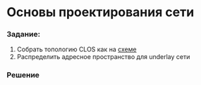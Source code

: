 #  Основы проектирования сети 

###  Задание:

  1. Собрать топологию CLOS как на [схеме]()
  2. Распределить адресное пространство для underlay сети



### Решение

